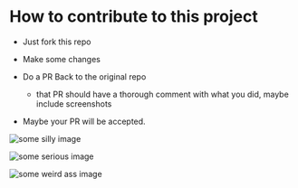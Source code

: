# How to contribute to this project

- Just fork this repo
- Make some changes

- Do a PR Back to the original repo
  - that PR should have a thorough comment with what you did, maybe include screenshots
- Maybe your PR will be accepted.


![some silly image](https://media.giphy.com/media/6nuiJjOOQBBn2/giphy.gif)

![some serious image](https://media.giphy.com/media/el60e3Cu18KKk/giphy.gif)

![some weird ass image](https://media.giphy.com/media/3o85xIp0iu8Qkkv1de/giphy.gif)
